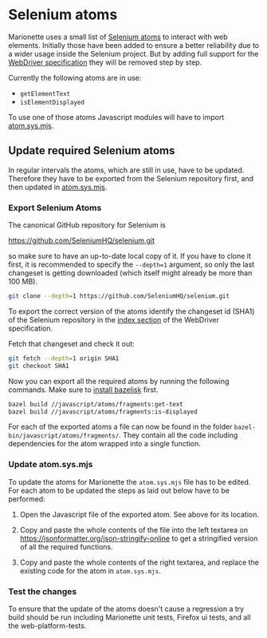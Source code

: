 # Selenium atoms

Marionette uses a small list of [Selenium atoms] to interact with
web elements.  Initially those have been added to ensure a better
reliability due to a wider usage inside the Selenium project. But
by adding full support for the [WebDriver specification] they will
be removed step by step.

Currently the following atoms are in use:

- `getElementText`
- `isElementDisplayed`

To use one of those atoms Javascript modules will have to import
[atom.sys.mjs].

[Selenium atoms]: https://github.com/SeleniumHQ/selenium/tree/master/javascript/webdriver/atoms
[WebDriver specification]: https://w3c.github.io/webdriver/webdriver-spec.html
[atom.sys.mjs]: https://searchfox.org/mozilla-central/source/remote/marionette/atom.sys.mjs

## Update required Selenium atoms

In regular intervals the atoms, which are still in use, have to
be updated.  Therefore they have to be exported from the Selenium
repository first, and then updated in [atom.sys.mjs].

### Export Selenium Atoms

The canonical GitHub repository for Selenium is

  <https://github.com/SeleniumHQ/selenium.git>

so make sure to have an up-to-date local copy of it. If you have to clone
it first, it is recommended to specify the `--depth=1` argument, so only the
last changeset is getting downloaded (which itself might already be
more than 100 MB).

```bash
git clone --depth=1 https://github.com/SeleniumHQ/selenium.git
```

To export the correct version of the atoms identify the changeset id (SHA1) of
the Selenium repository in the [index section] of the WebDriver specification.

Fetch that changeset and check it out:

```bash
git fetch --depth=1 origin SHA1
git checkout SHA1
```

Now you can export all the required atoms by running the following
commands. Make sure to [install bazelisk] first.

```bash
bazel build //javascript/atoms/fragments:get-text
bazel build //javascript/atoms/fragments:is-displayed
```

For each of the exported atoms a file can now be found in the folder
`bazel-bin/javascript/atoms/fragments/`.  They contain all the
code including dependencies for the atom wrapped into a single function.

[index section]: <https://w3c.github.io/webdriver/#index>
[install bazelisk]: <https://github.com/bazelbuild/bazelisk#installation>

### Update atom.sys.mjs

To update the atoms for Marionette the `atom.sys.mjs` file has to be edited.
For each atom to be updated the steps as laid out below have to be performed:

1. Open the Javascript file of the exported atom. See above for
   its location.

2. Copy and paste the whole contents of the file into the left textarea on
   <https://jsonformatter.org/json-stringify-online> to get a stringified
   version of all the required functions.

3. Copy and paste the whole contents of the right textarea, and replace the
   existing code for the atom in `atom.sys.mjs`.

### Test the changes

To ensure that the update of the atoms doesn't cause a regression
a try build should be run including Marionette unit tests, Firefox
ui tests, and all the web-platform-tests.
